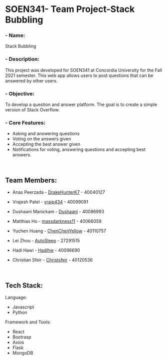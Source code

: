 # SOEN341- Team Project-Stack Bubbling

### - Name: 
Stack Bubbling

### - Description: 
This project was developed for SOEN341 at Concordia University for the Fall 2021 semester. This web app allows users to post questions that can be answered by other users.

### - Objective:  
To develop a question and answer platform. The goal is to create a simple version of Stack Overflow.

### - Core Features:

- Asking and answering questions
- Voting on the answers given
- Accepting the best answer given
- Notifications for voting, answering questions and accepting best answers. 

<br/>

## Team Members:

- Anas Peerzada - [DrakeHunterK7](https://github.com/DrakeHunterK7) - 40040127

- Vrajesh Patel - [vrajp434](https://github.com/vrajp434) - 40099091

- Dushaani Manickam - [Dushaani](https://github.com/dushaani) - 40086993

- Matthias Ho - [massdarkness11](https://github.com/massdarkness11) - 40066059

- Yuchen Huang - [ChenChenYellow](https://github.com/ChenChenYellow) - 40110757

- Lei Zhou - [AutoSleep](https://github.com/AutoSleep) - 27291515 

- Hadi Hawi - [Hadihw](https://github.com/Hadihw) - 40096690

- Christian Sfeir - [Christsfeir](https://github.com/christsfeir) - 40120536

<br/>

## Tech Stack:
Language:
- Javascript
- Python

Framework and Tools:   
- React
- Bootrasp
- Axios
- Flask
- MongoDB
